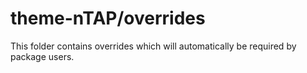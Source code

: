 # theme-nTAP/overrides

This folder contains overrides which will automatically be required by package users.
